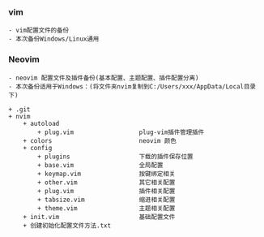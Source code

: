 ### vim

    - vim配置文件的备份
    - 本次备份Windows/Linux通用


### Neovim

    - neovim 配置文件及插件备份(基本配置、主题配置、插件配置分离)
    - 本次备份适用于Windows：(将文件夹nvim复制到C:/Users/xxx/AppData/Local目录下)

    + .git
    + nvim
        + autoload
            + plug.vim                  plug-vim插件管理插件
        + colors                        neovim 颜色
        + config    
            + plugins                   下载的插件保存位置
            + base.vim                  全局配置
            + keymap.vim                按键绑定相关
            + other.vim					其它相关配置
            + plug.vim                  插件相关配置
            + tabsize.vim				缩进相关配置
            + theme.vim                 主题相关配置
        + init.vim                      基础配置文件
        + 创建初始化配置文件方法.txt
